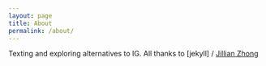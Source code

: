 ```yaml
---
layout: page
title: About
permalink: /about/
---
```


Texting and exploring alternatives to IG. All thanks to [jekyll] /
[Jillian Zhong](https://github.com/jirrian/jekyll-theme-image-grid)


[jekyll-organization]: https://github.com/jekyll
